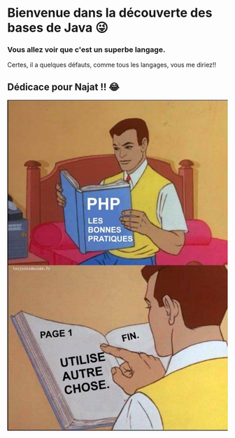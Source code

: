 # Bienvenue dans la découverte des bases de Java 😜

### Vous allez voir que c'est un superbe langage.

Certes, il a quelques défauts, comme tous les langages, vous me diriez!! 


## Dédicace pour Najat !! 😂
![Dédicace pour Najat](najat.png)
